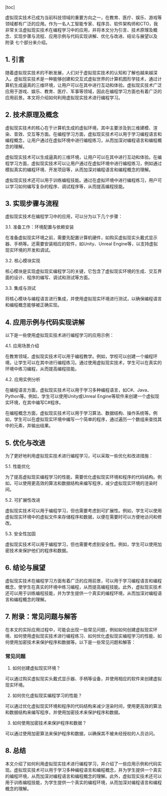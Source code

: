 
[toc]                    
                
                
虚拟现实技术已成为当前科技领域的重要方向之一，在教育、医疗、娱乐、游戏等领域都有广泛的应用。作为一名人工智能专家、程序员、软件架构师和CTO，我非常关注虚拟现实技术在编程学习中的应用，并将本文分为引言、技术原理及概念、实现步骤与流程、应用示例与代码实现讲解、优化与改进、结论与展望以及 附录 七个部分来介绍。

## 1. 引言

随着虚拟现实技术的不断发展，人们对于虚拟现实技术的认知和了解也越来越深入。虚拟现实技术是一种能够创建和交互式虚拟世界的计算机图形学技术，通过计算机生成逼真的三维环境，让用户可以在其中进行互动和体验。虚拟现实技术广泛应用于游戏、娱乐、教育、医疗、军事等领域，因此在编程学习方面也有着广泛的应用前景。本文将介绍如何利用虚拟现实技术进行编程学习。

## 2. 技术原理及概念

虚拟现实技术的核心在于计算机生成的虚拟环境，其中主要涉及到三维建模、渲染、音效、交互等方面。在编程学习方面，虚拟现实技术可以用于学习编程语言和编程概念，让用户通过在虚拟环境中进行编程练习，从而加深对编程语言和编程概念的理解。

虚拟现实技术可以生成逼真的三维环境，让用户可以在其中进行互动和体验。在编程学习方面，虚拟现实技术可以让用户通过在虚拟环境中进行编程练习，例如通过模拟真实的编程环境、开发项目等，从而加深对编程语言和编程概念的理解。

虚拟现实技术还可以用于训练编程技能。通过在虚拟环境中进行编程练习，用户可以学习如何编写复杂的程序、调试程序等，从而提高编程技能。

## 3. 实现步骤与流程

虚拟现实技术在编程学习中的应用，可以分为以下几个步骤：

3.1. 准备工作：环境配置与依赖安装

在准备虚拟现实环境之前，需要先配置计算机硬件，如购买虚拟现实头戴式显示器、手柄等。还需要安装相应的软件，如Unity、Unreal Engine等，以支持虚拟现实环境的开发和调试。

3.2. 核心模块实现

核心模块是实现虚拟现实编程学习的关键，它包含了虚拟现实环境的生成、交互界面的设计、程序的编写、调试和测试等方面。

3.3. 集成与测试

将核心模块与编程语言进行集成，并使用虚拟现实环境进行测试，以确保编程语言和编程概念能够被正确实现。

## 4. 应用示例与代码实现讲解

以下是一些使用虚拟现实技术进行编程学习的应用示例：

4.1. 应用场景介绍

在教育领域，虚拟现实技术可以用于编程教学。例如，学校可以创建一个编程环境，让学生可以在其中进行编程练习。通过使用虚拟现实技术，学生可以在真实的环境中练习编程，从而提高编程技能。

4.2. 应用实例分析

在编程语言方面，虚拟现实技术可以用于学习多种编程语言，如C#、Java、Python等。例如，学生可以使用Unity或Unreal Engine等软件来创建一个虚拟现实环境，在其中编写C#程序。

在编程概念方面，虚拟现实技术可以用于学习算法、数据结构、操作系统等。例如，学生可以在虚拟现实环境中编写一个简单的程序，通过遍历一个数组来查找其中的元素，并输出结果。

## 5. 优化与改进

为了更好地利用虚拟现实技术进行编程学习，可以采取一些优化和改进措施：

5.1. 性能优化

为了提高虚拟现实编程学习的性能，需要优化虚拟现实环境和程序的代码结构。例如，可以使用更高效的算法和数据结构来编写程序，减少虚拟现实环境的渲染时间。

5.2. 可扩展性改进

虚拟现实技术可以用于编程学习，但也需要考虑到可扩展性。例如，学生可以使用虚拟现实环境中的虚拟文件来存储程序和数据，以便在需要时可以方便地访问和修改。

5.3. 安全性加固

虚拟现实技术可以用于编程学习，但也需要考虑到安全性。例如，学生可以使用加密技术来保护他们的程序和数据。

## 6. 结论与展望

虚拟现实技术在编程学习方面有着广泛的应用前景，可以用于学习编程语言和编程概念，使学生在真实的环境中练习编程，从而提高编程技能。此外，虚拟现实技术还可以用于训练编程技能，并为学生提供一个真实的编程环境，从而加深对编程语言和编程概念的理解。

## 7. 附录：常见问题与解答

在本文的实际应用过程中，可能会出现一些常见问题，例如如何创建虚拟现实环境、如何使用虚拟现实技术进行编程练习、如何优化虚拟现实编程学习的性能、如何使用加密技术来保护程序和数据等。以下是一些常见问题和解答：

### 常见问题

1. 如何创建虚拟现实环境？

可以通过购买虚拟现实头戴式显示器、手柄等设备，并使用相应的软件来创建虚拟现实环境。

2. 如何优化虚拟现实编程学习的性能？

可以通过优化虚拟现实环境和程序的代码结构来减少渲染时间，使用更高效的算法和数据结构来编写程序，并使用加密技术来保护程序和数据。

3. 如何使用加密技术来保护程序和数据？

可以通过使用加密算法来保护程序和数据，以确保其不被未经授权的人员访问。

## 8. 总结

本文介绍了如何利用虚拟现实技术进行编程学习，并介绍了一些应用示例和代码实现。虚拟现实技术可以用于学习多种编程语言和编程概念，并为学生提供一个真实的编程环境，从而加深对编程语言和编程概念的理解。此外，虚拟现实技术还可以用于训练编程技能，为学生提供一个真实的编程环境，从而加深对编程语言和编程概念的理解。

